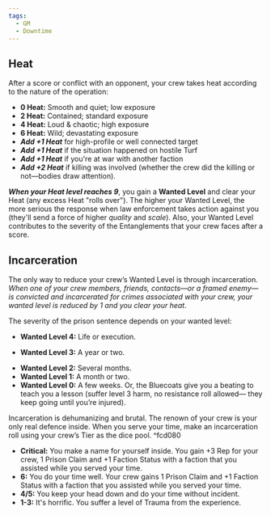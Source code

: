 ```yaml
---
tags:
  - GM
  - Downtime
---
```

## Heat
After a score or conflict with an opponent, your crew takes heat according to the nature of the operation:
- **0 Heat:** Smooth and quiet; low exposure
- **2 Heat:** Contained; standard exposure
- **4 Heat:** Loud & chaotic; high exposure
- **6 Heat:** Wild; devastating exposure
- ***Add +1 Heat*** for high-profile or well connected target
- ***Add +1 Heat*** if the situation happened on hostile Turf
- ***Add +1 Heat*** if you're at war with another faction
- ***Add +2 Heat*** if killing was involved (whether the crew did the killing
or not—bodies draw attention). 

***When your Heat level reaches 9***, you gain a **Wanted Level** and clear your Heat (any excess Heat "rolls over"). The higher your Wanted Level, the more serious the response when law enforcement takes action against you (they'll send a force of higher *quality* and *scale*). Also, your Wanted Level contributes to the severity of the Entanglements that your crew faces after a score.

## Incarceration 
The only way to reduce your crew’s Wanted Level is through incarceration.
*When one of your crew members, friends, contacts—or a framed enemy—is
convicted and incarcerated for crimes associated with your crew, your wanted
level is reduced by 1 and you clear your heat.*

The severity of the prison sentence depends on your wanted level:
- **Wanted Level 4:** Life or execution.
* **Wanted Level 3:** A year or two.
- **Wanted Level 2:** Several months.
- **Wanted Level 1:** A month or two.
- **Wanted Level 0:** A few weeks. Or, the Bluecoats give you a beating
to teach you a lesson (suffer level 3 harm, no resistance roll allowed—
they keep going until you’re injured).

Incarceration is dehumanizing and brutal. The renown of your crew is your only real defence inside. When you serve your time, make an incarceration roll using your crew’s Tier as the dice pool.  ^fcd080
- **Critical:** You make a name for yourself inside. You gain +3 Rep for your crew, 1 Prison Claim and +1 Faction Status with a faction that you assisted while you served your time. 
- **6:** You do your time well. Your crew gains 1 Prison Claim and +1 Faction Status with a faction that you assisted while you served your time. 
- **4/5:** You keep your head down and do your time without incident. 
- **1-3:** It's horrific. You suffer a level of Trauma from the experience. 
